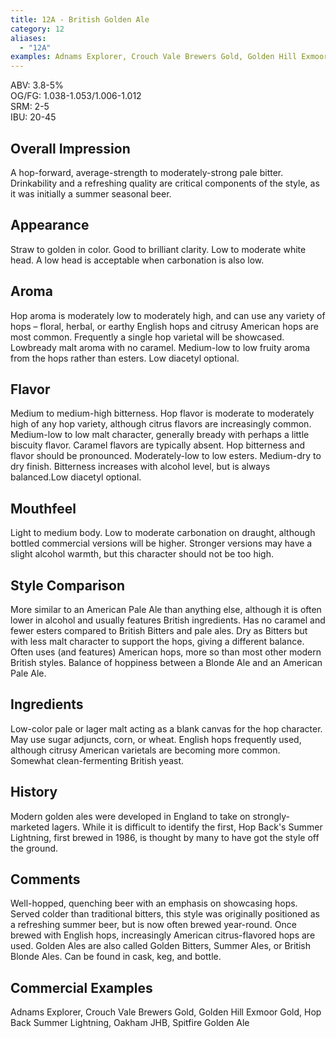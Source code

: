 ```yaml
---
title: 12A - British Golden Ale
category: 12
aliases: 
  - "12A"
examples: Adnams Explorer, Crouch Vale Brewers Gold, Golden Hill Exmoor Gold, Hop Back Summer Lightning, Oakham JHB, Spitfire Golden Ale
---
```


ABV: 3.8-5%  
OG/FG: 1.038-1.053/1.006-1.012  
SRM: 2-5  
IBU: 20-45

## Overall Impression
A hop-forward, average-strength to moderately-strong pale bitter. Drinkability and a refreshing quality are critical components of the style, as it was initially a summer seasonal beer.

## Appearance
Straw to golden in color. Good to brilliant clarity. Low to moderate white head. A low head is acceptable when carbonation is also low.

## Aroma
Hop aroma is moderately low to moderately high, and can use any variety of hops – floral, herbal, or earthy English hops and citrusy American hops are most common. Frequently a single hop varietal will be showcased. Lowbready malt aroma with no caramel. Medium-low to low fruity aroma from the hops rather than esters. Low diacetyl optional.

## Flavor
Medium to medium-high bitterness. Hop flavor is moderate to moderately high of any hop variety, although citrus flavors are increasingly common. Medium-low to low malt character, generally bready with perhaps a little biscuity flavor. Caramel flavors are typically absent. Hop bitterness and flavor should be pronounced. Moderately-low to low esters. Medium-dry to dry finish. Bitterness increases with alcohol level, but is always balanced.Low diacetyl optional.

## Mouthfeel
Light to medium body. Low to moderate carbonation on draught, although bottled commercial versions will be higher. Stronger versions may have a slight alcohol warmth, but this character should not be too high.

## Style Comparison
More similar to an American Pale Ale than anything else, although it is often lower in alcohol and usually features British ingredients. Has no caramel and fewer esters compared to British Bitters and pale ales. Dry as Bitters but with less malt character to support the hops, giving a different balance. Often uses (and features) American hops, more so than most other modern British styles. Balance of hoppiness between a Blonde Ale and an American Pale Ale.

## Ingredients
Low-color pale or lager malt acting as a blank canvas for the hop character. May use sugar adjuncts, corn, or wheat. English hops frequently used, although citrusy American varietals are becoming more common. Somewhat clean-fermenting British yeast.

## History
Modern golden ales were developed in England to take on strongly-marketed lagers. While it is difficult to identify the first, Hop Back's Summer Lightning, first brewed in 1986, is thought by many to have got the style off the ground.

## Comments
Well-hopped, quenching beer with an emphasis on showcasing hops. Served colder than traditional bitters, this style was originally positioned as a refreshing summer beer, but is now often brewed year-round. Once brewed with English hops, increasingly American citrus-flavored hops are used. Golden Ales are also called Golden Bitters, Summer Ales, or British Blonde Ales. Can be found in cask, keg, and bottle.

## Commercial Examples
Adnams Explorer, Crouch Vale Brewers Gold, Golden Hill Exmoor Gold, Hop Back Summer Lightning, Oakham JHB, Spitfire Golden Ale